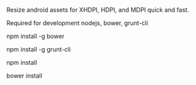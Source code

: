 Resize android assets for XHDPI, HDPI, and MDPI quick and fast.

Required for development
nodejs, bower, grunt-cli

npm install -g bower

npm install -g grunt-cli

npm install

bower install
